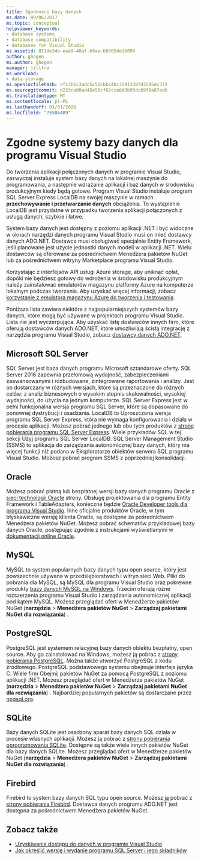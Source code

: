 ```yaml
---
title: Zgodności bazy danych
ms.date: 09/06/2017
ms.topic: conceptual
helpviewer_keywords:
- database systems
- database compatibility
- databases for Visual Studio
ms.assetid: 821de34b-eaa9-40af-b9aa-b8305de16899
author: ghogen
ms.author: ghogen
manager: jillfra
ms.workload:
- data-storage
ms.openlocfilehash: cfc3b6c3adc5c51cbbc4bc7d91338fd3595ec372
ms.sourcegitcommit: d233ca00ad45e50cf62cca0d0b95dc69f0a87ad6
ms.translationtype: MT
ms.contentlocale: pl-PL
ms.lasthandoff: 01/01/2020
ms.locfileid: "75586409"
---
```

# <a name="compatible-database-systems-for-visual-studio"></a>Zgodne systemy bazy danych dla programu Visual Studio

Do tworzenia aplikacji połączonych danych w programie Visual Studio, zazwyczaj instaluje system bazy danych na lokalnej maszynie do programowania, a następnie wdrażanie aplikacji i baz danych w środowisku produkcyjnym kiedy będą gotowe. Program Visual Studio instaluje program SQL Server Express LocalDB na swojej maszynie w ramach **przechowywanie i przetwarzanie danych** obciążenia. To wystąpienie LocalDB jest przydatne w przypadku tworzenia aplikacji połączonych z usługą danych, szybkie i łatwe.

System bazy danych jest dostępny z poziomu aplikacji .NET i być widoczne w oknach narzędzi danych programu Visual Studio musi on mieć dostawcy danych ADO.NET. Dostawca musi obsługiwać specjalnie Entity Framework, jeśli planowane jest użycie jednostki danych modeli w aplikacji .NET. Wielu dostawców są oferowane za pośrednictwem Menedżera pakietów NuGet lub za pośrednictwem witryny Marketplace programu Visual Studio.

Korzystając z interfejsów API usługi Azure storage, aby uniknąć opłat, dopóki nie będziesz gotowy do wdrożenia w środowisku produkcyjnym należy zainstalować emulatorów magazynu platformy Azure na komputerze lokalnym podczas tworzenia. Aby uzyskać więcej informacji, zobacz [korzystanie z emulatora magazynu Azure do tworzenia i testowania](/azure/storage/common/storage-use-emulator).

Poniższa lista zawiera niektóre z najpopularniejszych systemów bazy danych, które mogą być używane w projektach programu Visual Studio. Lista nie jest wyczerpująca. Aby uzyskać listę dostawców innych firm, które oferują dostawców danych ADO.NET, które umożliwiają ścisłą integrację z narzędzia programu Visual Studio, zobacz [dostawcy danych ADO.NET](/dotnet/framework/data/adonet/data-providers).

## <a name="microsoft-sql-server"></a>Microsoft SQL Server

SQL Server jest baza danych programu Microsoft sztandarowe oferty. SQL Server 2016 zapewnia przełomową wydajność, zabezpieczeniami zaawansowanymi i rozbudowane, zintegrowane raportowania i analizy. Jest on dostarczany w różnych wersjach, które są przeznaczone do różnych celów: z analiz biznesowych o wysokim stopniu skalowalności, wysokiej wydajności, do użycia na jednym komputerze. SQL Server Express jest w pełni funkcjonalna wersja programu SQL Server, które są dopasowane do ponownej dystrybucji i osadzania.  LocalDB to Uproszczona wersja programu SQL Server Express, która nie wymaga konfigurowania i działa w procesie aplikacji. Możesz pobrać jednego lub obu tych produktów z [stronę pobierania programu SQL Server Express](https://www.microsoft.com/sql-server/sql-server-editions-express). Wiele przykładów SQL w tej sekcji Użyj programu SQL Server LocalDB. SQL Server Management Studio (SSMS) to aplikacja do zarządzania autonomicznej bazy danych, który ma więcej funkcji niż podana w Eksploratorze obiektów serwera SQL programu Visual Studio. Możesz pobrać program SSMS z poprzedniej konsolidacji.

## <a name="oracle"></a>Oracle

Możesz pobrać płatną lub bezpłatnej wersji bazy danych programu Oracle z [sieci technologii Oracle](https://www.oracle.com/database/technologies/oracle-database-software-downloads.html) strony. Obsługę projektowania dla programu Entity Framework i TableAdapters, konieczne będzie [Oracle Developer tools dla programu Visual Studio](https://www.oracle.com/database/technologies/developer-tools/visual-studio/). Inne oficjalne produktów Oracle, w tym błyskawiczne wersję klienta Oracle, są dostępne za pośrednictwem Menedżera pakietów NuGet. Możesz pobrać schematów przykładowej bazy danych Oracle, postępując zgodnie z instrukcjami wyświetlanymi w [dokumentacji online Oracle](https://docs.oracle.com/cd/E11882_01/server.112/e10831/toc.htm).

## <a name="mysql"></a>MySQL

MySQL to system popularnych bazy danych typu open source, który jest powszechnie używana w przedsiębiorstwach i witryn sieci Web. Pliki do pobrania dla MySQL, są MySQL dla programu Visual Studio oraz pokrewne produkty [bazy danych MySQL na Windows](https://www.mysql.com/why-mysql/windows/). Trzecim oferują różne rozszerzenia programu Visual Studio i zarządzania autonomicznej aplikacji pod kątem MySQL. Możesz przeglądać ofert w Menedżerze pakietów NuGet (**narzędzia** > **Menedżera pakietów NuGet** > **Zarządzaj pakietami NuGet dla rozwiązania**) .

## <a name="postgresql"></a>PostgreSQL

PostgreSQL jest systemem relacyjnej bazy danych obiektu bezpłatny, open source. Aby go zainstalować na Windows, możesz ją pobrać z [strony pobierania PostgreSQL](https://www.postgresql.org/download/windows/). Można także utworzyć PostgreSQL z kodu źródłowego. PostgreSQL podstawowego systemu obejmuje interfejs języka C. Wiele firm Obejmij pakietów NuGet za pomocą PostgreSQL z poziomu aplikacji .NET. Możesz przeglądać ofert w Menedżerze pakietów NuGet (**narzędzia** > **Menedżera pakietów NuGet** > **Zarządzaj pakietami NuGet dla rozwiązania**) . Najbardziej popularnych pakietów są dostarczane przez [npgsql.org](http://www.npgsql.org).

## <a name="sqlite"></a>SQLite

Bazy danych SQLite jest osadzony aparat bazy danych SQL działa w procesie własnych aplikacji. Możesz ją pobrać z [strony pobierania oprogramowania SQLite](https://www.sqlite.org/download.html). Dostępne są także wiele innych pakietów NuGet dla bazy danych SQLite. Możesz przeglądać ofert w Menedżerze pakietów NuGet (**narzędzia** > **Menedżera pakietów NuGet** > **Zarządzaj pakietami NuGet dla rozwiązania**) .

## <a name="firebird"></a>Firebird

Firebird to system bazy danych SQL typu open source. Możesz ją pobrać z [strony pobierania Firebird](http://firebirdsql.org/en/downloads/). Dostawca danych programu ADO.NET jest dostępna za pośrednictwem Menedżera pakietów NuGet.

## <a name="see-also"></a>Zobacz także

- [Uzyskiwanie dostępu do danych w programie Visual Studio](../data-tools/accessing-data-in-visual-studio.md)
- [Jak określić wersję i wydanie programu SQL Server i jego składników](https://support.microsoft.com/help/321185/how-to-determine-the-version-edition-and-update-level-of-sql-server-an)
